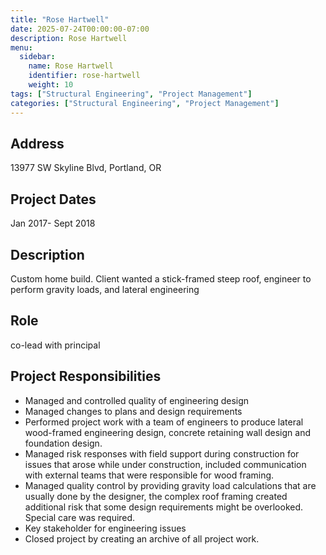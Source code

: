 ```yaml
---
title: "Rose Hartwell"
date: 2025-07-24T00:00:00-07:00
description: Rose Hartwell
menu:
  sidebar:
    name: Rose Hartwell
    identifier: rose-hartwell
    weight: 10
tags: ["Structural Engineering", "Project Management"]
categories: ["Structural Engineering", "Project Management"]
---
```


## Address
13977 SW Skyline Blvd, Portland, OR

## Project Dates
Jan 2017- Sept 2018

## Description
Custom home build. Client wanted a stick-framed steep roof, engineer to perform gravity loads, and lateral engineering

## Role
co-lead with principal

## Project Responsibilities
- Managed and controlled quality of engineering design
- Managed changes to plans and design requirements
- Performed project work with a team of engineers to produce lateral wood-framed engineering design, concrete retaining wall design and foundation design.
- Managed risk responses with field support during construction for issues that arose while under construction, included communication with external teams that were responsible for wood framing.
- Managed quality control by providing gravity load calculations that are usually done by the designer, the complex roof framing created additional risk that some design requirements might be overlooked. Special care was required.
- Key stakeholder for engineering issues
- Closed project by creating an archive of all project work.